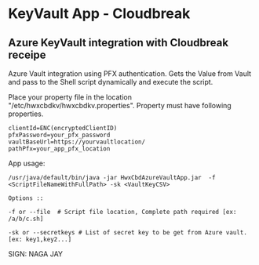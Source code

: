 # KeyVault App - Cloudbreak 

## Azure KeyVault integration with Cloudbreak receipe

Azure Vault integration using PFX authentication. 
Gets the Value from Vault and pass to the Shell script dynamically and execute the script.

Place your property file in the location "/etc/hwxcbdkv/hwxcbdkv.properties". 
Property must have following properties.

```
clientId=ENC(encryptedClientID)
pfxPassword=your_pfx_password
vaultBaseUrl=https://yourvaultlocation/
pathPfx=your_app_pfx_location

```

App usage:

```
/usr/java/default/bin/java -jar HwxCbdAzureVaultApp.jar  -f <ScriptFileNameWithFullPath> -sk <VaultKeyCSV>

Options ::

-f or --file  # Script file location, Complete path required [ex: /a/b/c.sh]

-sk or --secretkeys # List of secret key to be get from Azure vault. [ex: key1,key2...]

```

SIGN: NAGA JAY